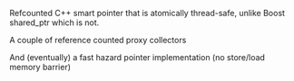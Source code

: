 Refcounted C++ smart pointer that is atomically thread-safe, unlike Boost shared\_ptr which is not.

A couple of reference counted proxy collectors

And (eventually) a fast hazard pointer implementation (no store/load memory barrier)